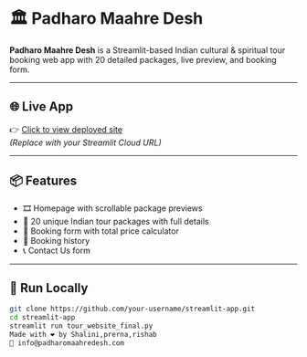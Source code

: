 # 🏛️ Padharo Maahre Desh

**Padharo Maahre Desh** is a Streamlit-based Indian cultural & spiritual tour booking web app with 20 detailed packages, live preview, and booking form.

---

## 🌐 Live App
👉 [Click to view deployed site](https://your-app-name.streamlit.app)  
_(Replace with your Streamlit Cloud URL)_

---

## 📦 Features
- 🎞️ Homepage with scrollable package previews
- 📍 20 unique Indian tour packages with full details
- 📝 Booking form with total price calculator
- 📅 Booking history
- 📞 Contact Us form

---

## 🚀 Run Locally

```bash
git clone https://github.com/your-username/streamlit-app.git
cd streamlit-app
streamlit run tour_website_final.py
Made with ❤️ by Shalini,prerna,rishab
📧 info@padharomaahredesh.com
